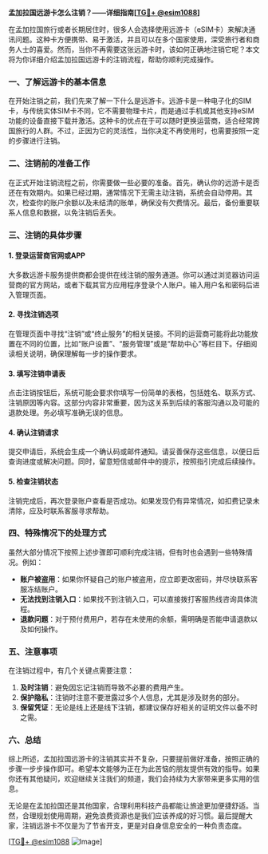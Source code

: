 **孟加拉国远游卡怎么注销？——详细指南[[TG💪+ @esim1088](https://t.me/s/esim1088)]**

在孟加拉国旅行或者长期居住时，很多人会选择使用远游卡（eSIM卡）来解决通讯问题。这种卡方便携带、易于激活，并且可以在多个国家使用，深受旅行者和商务人士的喜爱。然而，当你不再需要这张远游卡时，该如何正确地注销它呢？本文将为你详细介绍孟加拉国远游卡的注销流程，帮助你顺利完成操作。

### 一、了解远游卡的基本信息

在开始注销之前，我们先来了解一下什么是远游卡。远游卡是一种电子化的SIM卡，与传统实体SIM卡不同，它不需要物理卡片，而是通过手机或其他支持eSIM功能的设备直接下载并激活。这种卡的优点在于可以随时更换运营商，适合经常跨国旅行的人群。不过，正因为它的灵活性，当你决定不再使用时，也需要按照一定的步骤进行注销。

### 二、注销前的准备工作

在正式开始注销流程之前，你需要做一些必要的准备。首先，确认你的远游卡是否还在有效期内。如果已经过期，通常情况下无需主动注销，系统会自动停用。其次，检查你的账户余额以及未结清的账单，确保没有欠费情况。最后，备份重要联系人信息和数据，以免注销后丢失。

### 三、注销的具体步骤

#### 1. 登录运营商官网或APP

大多数远游卡服务提供商都会提供在线注销的服务通道。你可以通过浏览器访问运营商的官方网站，或者下载其官方应用程序登录个人账户。输入用户名和密码后进入管理页面。

#### 2. 寻找注销选项

在管理页面中寻找“注销”或“终止服务”的相关链接。不同的运营商可能将此功能放置在不同的位置，比如“账户设置”、“服务管理”或是“帮助中心”等栏目下。仔细阅读相关说明，确保理解每一步的操作要求。

#### 3. 填写注销申请表

点击注销按钮后，系统可能会要求你填写一份简单的表格，包括姓名、联系方式、注销原因等内容。这部分内容非常重要，因为这关系到后续的客服沟通以及可能的退款处理。务必填写准确无误的信息。

#### 4. 确认注销请求

提交申请后，系统会生成一个确认码或邮件通知。请妥善保存这些信息，以便日后查询进度或解决问题。同时，留意短信或邮件中的提示，按照指引完成后续操作。

#### 5. 检查注销状态

注销完成后，再次登录账户查看是否成功。如果发现仍有异常情况，如扣费记录未清除，应及时联系客服寻求帮助。

### 四、特殊情况下的处理方式

虽然大部分情况下按照上述步骤即可顺利完成注销，但有时也会遇到一些特殊情况。例如：

- **账户被盗用**：如果你怀疑自己的账户被盗用，应立即更改密码，并尽快联系客服冻结账户。
- **无法找到注销入口**：如果找不到注销入口，可以直接拨打客服热线咨询具体流程。
- **退款问题**：对于预付费用户，若存在未使用的余额，需明确是否能申请退款以及如何操作。

### 五、注意事项

在注销过程中，有几个关键点需要注意：

1. **及时注销**：避免因忘记注销而导致不必要的费用产生。
2. **保护隐私**：注销时注意不要泄露过多个人信息，尤其是涉及财务的部分。
3. **保留凭证**：无论是线上还是线下注销，都建议保存好相关的证明文件以备不时之需。

### 六、总结

综上所述，孟加拉国远游卡的注销其实并不复杂，只要提前做好准备，按照正确的步骤一步步操作即可。希望本文能够为正在为此苦恼的朋友提供有效的指导。如果你还有其他疑问，欢迎继续关注我们的频道，我们会持续为大家带来更多实用的信息。

无论是在孟加拉国还是其他国家，合理利用科技产品都能让旅途更加便捷舒适。当然，合理规划使用周期，避免浪费资源也是我们应该养成的好习惯。最后提醒大家，注销远游卡不仅是为了节省开支，更是对自身信息安全的一种负责态度。

[[TG💪+ @esim1088](https://t.me/s/esim1088) ![Image](https://i.postimg.cc/4NQfJmqS/Snipaste-2025-05-13-00-14-12.png)]